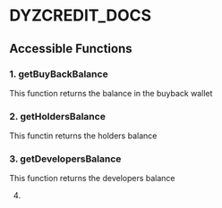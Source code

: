 # DYZCREDIT_DOCS

## Accessible Functions

### 1. getBuyBackBalance

This function returns the balance in the buyback wallet

### 2. getHoldersBalance

This functin returns the holders balance

### 3. getDevelopersBalance

This function returns the developers balance

4.
